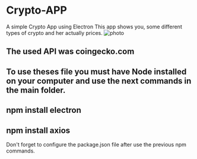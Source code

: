 # Crypto-APP
A simple Crypto App using Electron
This app shows you, some different types of crypto and her actually prices.
![photo](https://user-images.githubusercontent.com/69440104/99160077-0a740100-26db-11eb-9c5d-d983131fc285.PNG)

The used API was coingecko.com
----------------------------------------------------------------
To use theses file you must have Node installed on your computer and use the next commands in the main folder.
----------------------------------------------------------------
npm install electron
----------------------------------------------------------------
npm install axios
----------------------------------------------------------------
Don't forget to configure the package.json file after use the previous npm commands.






